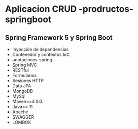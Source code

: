 # Aplicacion CRUD -prodructos-springboot 

##  Spring Framework 5 y Spring Boot 

- Inyección de dependencias
- Contenedor y contextos IoC
- anotaciones-spring
- Spring MVC
- RESTful
- Formularios
- Sesiones HTTP
- Data JPA
- MongoDB
- MySql
- Maven==4.0.0.
- Java== 11
- Apache 
- SWAGGER
- LOMBOK
